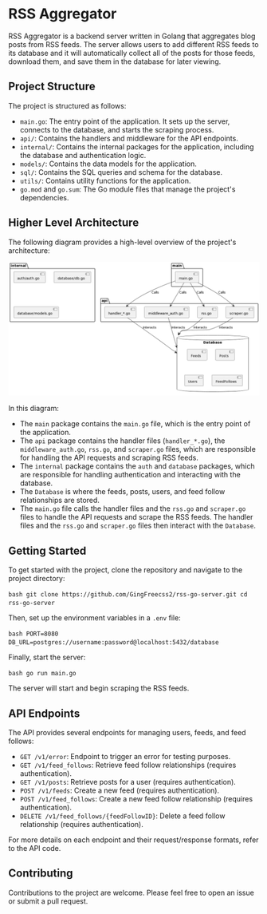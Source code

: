 # RSS Aggregator

RSS Aggregator is a backend server written in Golang that aggregates blog posts from RSS feeds. The server allows users to add different RSS feeds to its database and it will automatically collect all of the posts for those feeds, download them, and save them in the database for later viewing.

## Project Structure

The project is structured as follows:

- `main.go`: The entry point of the application. It sets up the server, connects to the database, and starts the scraping process.
- `api/`: Contains the handlers and middleware for the API endpoints.
- `internal/`: Contains the internal packages for the application, including the database and authentication logic.
- `models/`: Contains the data models for the application.
- `sql/`: Contains the SQL queries and schema for the database.
- `utils/`: Contains utility functions for the application.
- `go.mod` and `go.sum`: The Go module files that manage the project's dependencies.

## Higher Level Architecture

The following diagram provides a high-level overview of the project's architecture:

![Higher Level Architecture](/architecture.png)

In this diagram:

- The `main` package contains the `main.go` file, which is the entry point of the application.
- The `api` package contains the handler files (`handler_*.go`), the `middleware_auth.go`, `rss.go`, and `scraper.go` files, which are responsible for handling the API requests and scraping RSS feeds.
- The `internal` package contains the `auth` and `database` packages, which are responsible for handling authentication and interacting with the database.
- The `Database` is where the feeds, posts, users, and feed follow relationships are stored.
- The `main.go` file calls the handler files and the `rss.go` and `scraper.go` files to handle the API requests and scrape the RSS feeds. The handler files and the `rss.go` and `scraper.go` files then interact with the `Database`.


## Getting Started

To get started with the project, clone the repository and navigate to the project directory:

`bash git clone https://github.com/GingFreecss2/rss-go-server.git cd rss-go-server`


Then, set up the environment variables in a `.env` file:

`bash PORT=8080 DB_URL=postgres://username:password@localhost:5432/database`


Finally, start the server:

`bash go run main.go`


The server will start and begin scraping the RSS feeds.

## API Endpoints

The API provides several endpoints for managing users, feeds, and feed follows:

- `GET /v1/error`: Endpoint to trigger an error for testing purposes.
- `GET /v1/feed_follows`: Retrieve feed follow relationships (requires authentication).
- `GET /v1/posts`: Retrieve posts for a user (requires authentication).
- `POST /v1/feeds`: Create a new feed (requires authentication).
- `POST /v1/feed_follows`: Create a new feed follow relationship (requires authentication).
- `DELETE /v1/feed_follows/{feedFollowID}`: Delete a feed follow relationship (requires authentication).

For more details on each endpoint and their request/response formats, refer to the API code.

## Contributing

Contributions to the project are welcome. Please feel free to open an issue or submit a pull request.
